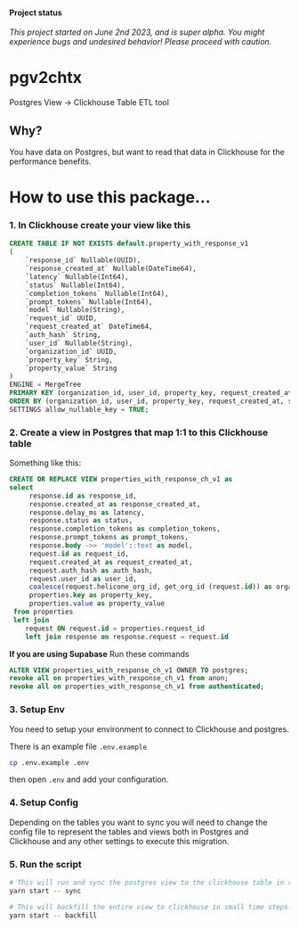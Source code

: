 #### Project status

<i>This project started on June 2nd 2023, and is super alpha. You might experience bugs and undesired behavior! Please proceed with caution.</i>

# pgv2chtx

Postgres View -> Clickhouse Table ETL tool

## Why?

You have data on Postgres, but want to read that data in Clickhouse for the performance benefits.

# How to use this package...

### 1. In Clickhouse create your view like this

```sql
CREATE TABLE IF NOT EXISTS default.property_with_response_v1
(
    `response_id` Nullable(UUID),
    `response_created_at` Nullable(DateTime64),
    `latency` Nullable(Int64),
    `status` Nullable(Int64),
    `completion_tokens` Nullable(Int64),
    `prompt_tokens` Nullable(Int64),
    `model` Nullable(String),
    `request_id` UUID,
    `request_created_at` DateTime64,
    `auth_hash` String,
    `user_id` Nullable(String),
    `organization_id` UUID,
    `property_key` String,
    `property_value` String
)
ENGINE = MergeTree
PRIMARY KEY (organization_id, user_id, property_key, request_created_at, status, model, request_id)
ORDER BY (organization_id, user_id, property_key, request_created_at, status, model, request_id)
SETTINGS allow_nullable_key = TRUE;
```

### 2. Create a view in Postgres that map 1:1 to this Clickhouse table

Something like this:

```sql
CREATE OR REPLACE VIEW properties_with_response_ch_v1 as
select
     response.id as response_id,
     response.created_at as response_created_at,
     response.delay_ms as latency,
     response.status as status,
     response.completion_tokens as completion_tokens,
     response.prompt_tokens as prompt_tokens,
     response.body ->> 'model'::text as model,
     request.id as request_id,
     request.created_at as request_created_at,
     request.auth_hash as auth_hash,
     request.user_id as user_id,
     coalesce(request.helicone_org_id, get_org_id (request.id)) as organization_id,
     properties.key as property_key,
     properties.value as property_value
 from properties
 left join
    request ON request.id = properties.request_id
    left join response on response.request = request.id
```

<b>If you are using Supabase</b>
Run these commands

```sql
ALTER VIEW properties_with_response_ch_v1 OWNER TO postgres;
revoke all on properties_with_response_ch_v1 from anon;
revoke all on properties_with_response_ch_v1 from authenticated;
```

### 3. Setup Env

You need to setup your environment to connect to Clickhouse and postgres.

There is an example file `.env.example`

```bash
cp .env.example .env
```

then open `.env` and add your configuration.

### 4. Setup Config

Depending on the tables you want to sync you will need to change the config file to represent the tables and views both in Postgres and Clickhouse and any other settings to execute this migration.

### 5. Run the script

```bash
# This will run and sync the postgres view to the clickhouse table in real time
yarn start -- sync

# This will backfill the entire view to clickhouse in small time steps.
yarn start -- backfill
```
